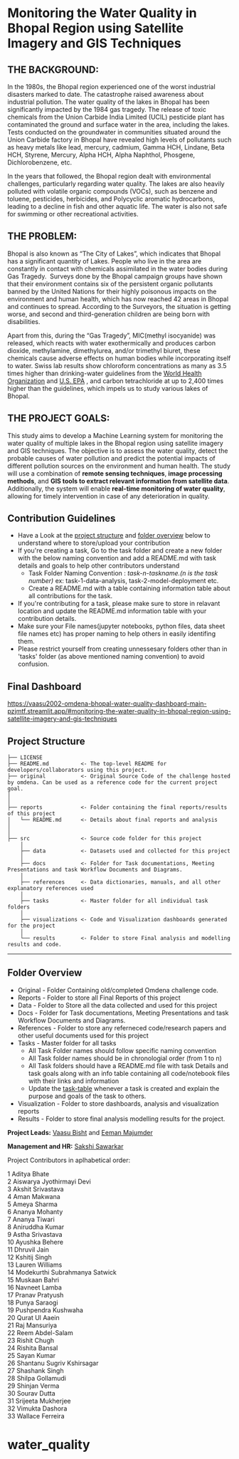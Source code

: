 # Monitoring the Water Quality in Bhopal Region using Satellite Imagery and GIS Techniques


## **THE BACKGROUND**:
In the 1980s, the Bhopal region experienced one of the worst industrial disasters marked to date. The catastrophe raised awareness about industrial pollution. The water quality of the lakes in Bhopal has been significantly impacted by the 1984 gas tragedy. The release of toxic chemicals from the Union Carbide India Limited (UCIL) pesticide plant has contaminated the ground and surface water in the area, including the lakes. Tests conducted on the groundwater in communities situated around the Union Carbide factory in Bhopal have revealed high levels of pollutants such as heavy metals like lead, mercury, cadmium, Gamma HCH, Lindane, Beta HCH, Styrene, Mercury, Alpha HCH, Alpha Naphthol, Phosgene, Dichlorobenzene, etc.

In the years that followed, the Bhopal region dealt with environmental challenges, particularly regarding water quality. The lakes are also heavily polluted with volatile organic compounds (VOCs), such as benzene and toluene, pesticides, herbicides, and Polycyclic aromatic hydrocarbons, leading to a decline in fish and other aquatic life. The water is also not safe for swimming or other recreational activities.


## **THE PROBLEM:**

Bhopal is also known as “The City of Lakes”, which indicates that Bhopal has a significant quantity of Lakes. People who live in the area are constantly in contact with chemicals assimilated in the water bodies during Gas Tragedy.  Surveys done by the Bhopal campaign groups have shown that their environment contains six of the persistent organic pollutants banned by the United Nations for their highly poisonous impacts on the environment and human health, which has now reached 42 areas in Bhopal and continues to spread. According to the Surveyors, the situation is getting worse, and second and third-generation children are being born with disabilities.

Apart from this, during the “Gas Tragedy”, MIC(methyl isocyanide) was released, which reacts with water exothermically and produces carbon dioxide, methylamine, dimethylurea, and/or trimethyl biuret, these chemicals cause adverse effects on human bodies while incorporating itself to water. Swiss lab results show chloroform concentrations as many as 3.5 times higher than drinking-water guidelines from the [World Health Organization](http://www.who.int/en/) and [U.S. EPA](http://www.epa.gov/) , and carbon tetrachloride at up to 2,400 times higher than the guidelines, which impels us to study various lakes of Bhopal.


## **THE PROJECT GOALS:**

This study aims to develop a Machine Learning system for monitoring the water quality of multiple lakes in the Bhopal region using satellite imagery and GIS techniques. The objective is to assess the water quality, detect the probable causes of water pollution and predict the potential impacts of different pollution sources on the environment and human health. The study will use a combination of **remote sensing techniques**, **image processing methods**, and **GIS tools to extract relevant information from satellite data**. Additionally, the system will enable **real-time monitoring of water quality**, allowing for timely intervention in case of any deterioration in quality.


## Contribution Guidelines
- Have a Look at the [project structure](#project-structure) and [folder overview](#folder-overview) below to understand where to store/upload your contribution
- If you're creating a task, Go to the task folder and create a new folder with the below naming convention and add a README.md with task details and goals to help other contributors understand
    - Task Folder Naming Convention : _task-n-taskname.(n is the task number)_  ex: task-1-data-analysis, task-2-model-deployment etc.
    - Create a README.md with a table containing information table about all contributions for the task.
- If you're contributing for a task, please make sure to store in relavant location and update the README.md information table with your contribution details.
- Make sure your File names(jupyter notebooks, python files, data sheet file names etc) has proper naming to help others in easily identifing them.
- Please restrict yourself from creating unnessesary folders other than in 'tasks' folder (as above mentioned naming convention) to avoid confusion. 


## Final Dashboard 

https://vaasu2002-omdena-bhopal-water-quality-dashboard-main-pzjmtf.streamlit.app/#monitoring-the-water-quality-in-bhopal-region-using-satellite-imagery-and-gis-techniques


## Project Structure

    ├── LICENSE
    ├── README.md          <- The top-level README for developers/collaborators using this project.
    ├── original           <- Original Source Code of the challenge hosted by omdena. Can be used as a reference code for the current project goal.
    │ 
    │
    ├── reports            <- Folder containing the final reports/results of this project
    │   └── README.md      <- Details about final reports and analysis
    │ 
    │   
    ├── src                <- Source code folder for this project
        │
        ├── data           <- Datasets used and collected for this project
        │   
        ├── docs           <- Folder for Task documentations, Meeting Presentations and task Workflow Documents and Diagrams.
        │
        ├── references     <- Data dictionaries, manuals, and all other explanatory references used 
        │
        ├── tasks          <- Master folder for all individual task folders
        │
        ├── visualizations <- Code and Visualization dashboards generated for the project
        │
        └── results        <- Folder to store Final analysis and modelling results and code.
--------

## Folder Overview

- Original          - Folder Containing old/completed Omdena challenge code.
- Reports           - Folder to store all Final Reports of this project
- Data              - Folder to Store all the data collected and used for this project 
- Docs              - Folder for Task documentations, Meeting Presentations and task Workflow Documents and Diagrams.
- References        - Folder to store any referneced code/research papers and other useful documents used for this project
- Tasks             - Master folder for all tasks
  - All Task Folder names should follow specific naming convention
  - All Task folder names should be in chronologial order (from 1 to n)
  - All Task folders should have a README.md file with task Details and task goals along with an info table containing all code/notebook files with their links and information
  - Update the [task-table](./src/tasks/README.md#task-table) whenever a task is created and explain the purpose and goals of the task to others.
- Visualization     - Folder to store dashboards, analysis and visualization reports
- Results           - Folder to store final analysis modelling results for the project.



**Project Leads:** [Vaasu Bisht](https://github.com/vaasu2002) and [Eeman Majumder](https://github.com/Eeman1113)

**Management and HR:** [Sakshi Sawarkar](https://www.linkedin.com/in/sakshi-sawarkar-8546681aa)

Project Contributors in aplhabetical order:<br>

1	Aditya Bhate<br>
2	Aiswarya Jyothirmayi Devi<br>
3	Akshit Srivastava<br>
4	Aman Makwana<br>
5	Ameya Sharma<br>
6	Ananya Mohanty<br>
7	Ananya Tiwari<br>
8	Aniruddha Kumar<br>
9	Astha Srivastava<br>
10	Ayushka Behere<br>
11	Dhruvil Jain<br>
12	Kshitij Singh<br>
13	Lauren Williams<br>
14	Modekurthi Subrahmanya Satwick <br>
15	Muskaan Bahri<br>
16	Navneet Lamba<br>
17	Pranav Pratyush<br>
18	Punya Saraogi<br>
19	Pushpendra Kushwaha<br>
20	Qurat Ul Aaein<br>
21	Raj Mansuriya<br>
22	Reem Abdel-Salam<br>
23	Rishit Chugh<br>
24	Rishita Bansal<br>
25	Sayan Kumar<br>
26	Shantanu Sugriv Kshirsagar<br>
27	Shashank Singh<br>
28	Shilpa Gollamudi<br>
29	Shinjan Verma<br>
30	Sourav Dutta<br>
31	Srijeeta Mukherjee<br>
32	Vimukta Dashora<br>
33	Wallace Ferreira<br>
# water_quality
